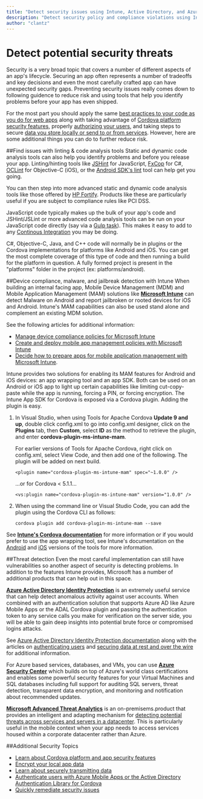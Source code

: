 ```yaml
---
title: "Detect security issues using Intune, Active Directory, and Azure"
description: "Detect security policy and compliance violations using Intune MAM/MDM, Active Directory, and Azure."
author: "clantz"
---
```


# Detect potential security threats
Security is a very broad topic that covers a number of different aspects of an app's lifecycle. Securing an app often represents a number of tradeoffs and key decisions and even the most carefully crafted app can have unexpected security gaps. Preventing security issues really comes down to following guidence to reduce risk and using tools that help you identify problems before your app has even shipped.

For the most part you should apply the same [best practices to your code as you do for web apps](https://code.google.com/archive/p/browsersec/wikis/Main.wiki) along with taking advantage of [Cordova platform security features](./best-practices.md), properly [authorizing your users](./authentication.md), and taking steps to secure [data you store locally or send to or from services](./data-encryption.md). However, here are some additional things you can do to further reduce risk.

##Find issues with linting & code analysis tools
Static and dynamic code analysis tools can also help you identify problems and before you release your app. Linting/hinting tools like [JSHint](http://jshint.com/) for JavaScript, [FxCop](https://msdn.microsoft.com/en-us/library/bb429476.aspx) for C#, [OCLint](http://oclint.org/) for Objective-C (iOS), or the [Android SDK's lint](http://developer.android.com/tools/debugging/improving-w-lint.html) tool can help get you going.

You can then step into more advanced static and dynamic code analysis tools like those offered by [HP Fortify](http://www8.hp.com/us/en/software-solutions/application-security/). Products like these are particularly useful if you are subject to compliance rules like PCI DSS.

JavaScript code typically makes up the bulk of your app's code and JSHint/JSLint or more advanced code analysis tools can be run on your JavaScript code directly (say via a [Gulp task](https://www.npmjs.com/package/gulp-jshint)). This makes it easy to add to any [Continous Integration](http://go.microsoft.com/fwlink/?LinkID=691186) you may be doing.

C#, Objective-C, Java, and C++ code will normally be in plugins or the Cordova implementations for platforms like Android and iOS. You can get the most complete coverage of this type of code and then running a build for the platform in question. A fully formed project is present in the "platforms" folder in the project (ex: platforms/android).

##Device compliance, malware, and jailbreak detection with Intune
When building an internal facing app, Mobile Device Management (MDM) and Mobile Application Management (MAM) solutions like **[Microsoft Intune](https://www.microsoft.com/en-us/server-cloud/products/microsoft-intune/)** can detect Malware on Android and report jailbroken or rooted devices for iOS and Android. Intune's MAM capabilities can also be used stand alone and complement an existing MDM solution.

See the following articles for additional information:

- [Manage device compliance policies for Microsoft Intune](https://technet.microsoft.com/en-us/library/dn705843.aspx)
- [Create and deploy mobile app management policies with Microsoft Intune](https://technet.microsoft.com/en-us/library/mt627829.aspx)
- [Decide how to prepare apps for mobile application management with Microsoft Intune](https://technet.microsoft.com/en-us/library/mt631425.aspx).

Intune provides two solutions for enabling its MAM features for Android and iOS devices: an app wrapping tool and an app SDK. Both can be used on an Android or iOS app to light up certain capabilities like limiting cut-copy-paste while the app is running, forcing a PIN, or forcing encryption. The Intune App SDK for Cordova is exposed via a Cordova plugin.  Adding the plugin is easy.


1. In Visual Studio, when using Tools for Apache Cordova **Update 9 and up**, double click config.xml to go into config.xml designer, click on the **Plugins** tab, then **Custom**, select **ID** as the method to retrieve the plugin, and enter **cordova-plugin-ms-intune-mam**.

    For earlier versions of Tools for Apache Cordova, right click on config.xml, select View Code, and then add one of the following. The plugin will be added on next build.

    ```
    <plugin name="cordova-plugin-ms-intune-mam" spec="~1.0.0" />
    ```

    ...or for Cordova < 5.1.1...

    ```
    <vs:plugin name="cordova-plugin-ms-intune-mam" version="1.0.0" />
    ```

2. When using the command line or Visual Studio Code, you can add the plugin using the Cordova CLI as follows:

    ```
    cordova plugin add cordova-plugin-ms-intune-mam --save
    ```

See **[Intune's Cordova documentation](https://github.com/msintuneappsdk/cordova-plugin-ms-intune-mam)** for more information or if you would prefer to use the app wrapping tool, see Intune's documentation on the [Android](https://technet.microsoft.com/en-us/library/mt147413.aspx) and [iOS](https://technet.microsoft.com/en-us/library/dn878028.aspx) versions of the tools for more information.

##Threat detection
Even the most careful implementation can still have vulnerabilities so another aspect of security is detecting problems. In addition to the features Intune provides, Microsoft has a number of additional products that can help out in this space.

**[Azure Active Directory Identity Protection](https://azure.microsoft.com/en-us/documentation/articles/active-directory-identityprotection/)** is an extremely useful service that can help detect anomalous activity against user accounts. When combined with an authentication solution that supports Azure AD like Azure Mobile Apps or the ADAL Cordova plugin and passing the authentication token to any service calls you make for verification on the server side, you will be able to gain deep insights into potential brute force or compromised logins attacks.

See [Azure Active Directory Identity Protection documentation](https://azure.microsoft.com/en-us/documentation/articles/active-directory-identityprotection/) along with the articles on [authenticating users](./authentication.md) and [securing data at rest and over the wire](./data-encryption.md) for additional information.

For Azure based services, databases, and VMs, you can use **[Azure Security Center](https://azure.microsoft.com/en-us/services/security-center/)** which builds on top of Azure's world class certifications and enables some powerful security features for your Virtual Machines and SQL databases including full support for auditing SQL servers, threat detection, transparent data encryption, and monitoring and notification about recommended updates.

**[Microsoft Advanced Threat Analytics](https://www.microsoft.com/en-us/server-cloud/products/advanced-threat-analytics/)** is an on-premisems.product that provides an intelligent and adapting mechanism for [detecting potential threats across services and servers in a datacenter](https://technet.microsoft.com/en-us/library/dn707706.aspx). This is particularly useful in the mobile context when your app needs to access services housed within a corporate datacenter rather than Azure.

##Additional Security Topics
- [Learn about Cordova platform and app security features](./best-practices.md)
- [Encrypt your local app data](./data-encryption.md)
- [Learn about securely transmitting data](./transmit-data-securely.md)
- [Authenticate users with Azure Mobile Apps or the Active Directory Authentication Library for Cordova](./authentication.md)
- [Quickly remediate security issues](./fix-security-issues.md)
